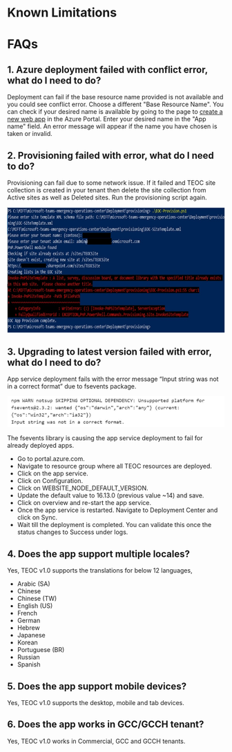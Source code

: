 # Known Limitations


# FAQs

## 1. Azure deployment failed with conflict error, what do I need to do?
Deployment can fail if the base resource name provided is not available and you could see conflict error. Choose a different "Base Resource Name". You can check if your desired name is available by going to the page to [create a new web app](https://portal.azure.com/#create/Microsoft.WebSite) in the Azure Portal. Enter your desired name in the "App name" field. An error message will appear if the name you have chosen is taken or invalid.

## 2. Provisioning failed with error, what do I need to do?
Provisioning can fail due to some network issue. If it failed and TEOC site collection is created in your tenant then delete the site collection from Active sites as well as Deleted sites. Run the provisioning script again.

![ProvisioningError](./Images/ProvisioningError.png)

## 3. Upgrading to latest version failed with error, what do I need to do?
App service deployment fails with the error message “Input string was not in a correct format” due to fsevents package.

![UpgradeError](./Images/NodeError.png)

The fsevents library is causing the app service deployment to fail for already deployed apps.

-	Go to portal.azure.com. 
-   Navigate to resource group where all TEOC resources are deployed.
-	Click on the app service.
-   Click on Configuration.
-	Click on WEBSITE_NODE_DEFAULT_VERSION.
-	Update the default value to 16.13.0 (previous value ~14) and save.
-	Click on overview and re-start the app service.
-	Once the app service is restarted. Navigate to Deployment Center and click on Sync.
-	Wait till the deployment is completed. You can validate this once the status changes to Success under logs. 


 ## 4. Does the app support multiple locales?

 Yes, TEOC v1.0 supports the translations for below 12 languages, 

- Arabic (SA)
- Chinese
- Chinese (TW)
- English (US)
- French
- German
- Hebrew
- Japanese
- Korean
- Portuguese (BR)
- Russian
- Spanish

## 5. Does the app support mobile devices?

Yes, TEOC v1.0 supports the desktop, mobile and tab devices.

## 6. Does the app works in GCC/GCCH tenant?

Yes, TEOC v1.0 works in Commercial, GCC and GCCH tenants.